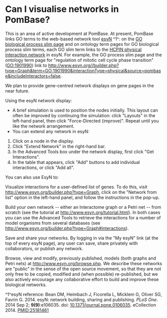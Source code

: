 # Can I visualise networks in PomBase?
<!-- pombase_categories: Tools and resources -->

This is an area of active development at PomBase. At present, PomBase
links GO terms to the web-based network tool
[esyN](http://www.esyn.org/) ^1^: on the 
[GO biological process slim page](/browse-curation/fission-yeast-go-slim-terms) and on
ontology term pages for GO biological process slim terms, each GO slim
term links to the [HCPIN physical interaction network](/documentation/high-confidence-physical-interaction-network)
in esyN. For example, the GO process slim page and the ontology term page for
"regulation of mitotic cell cycle phase transition" ([GO:1901990](/term/GO:1901990)) link to
<http://www.esyn.org//builder.php?type=Graph&term=GO:1901990&interactionType=physical&source=pombase&includeInteractors=false>.

We plan to provide gene-centred network displays on gene pages in the near future.

<!--
On gene pages, we have links to gene-specific interaction networks in
esyN in the table headers of the Interactions sections:

-   The Genetic Interactions section links to all interactions centred
    on the gene and curated in BioGRID
-   The Physical interactions section has links to two datasets:
    -   All physical interactions curated in BioGRID for the gene
    -   Interactions for the gene in the PomBase [High Confidence         Physical Interaction Network         (HCPIN)](/documentation/high-confidence-physical-interaction-network) 

For example, the Genetic Interactions header for cdc2 links to
<http://www.esyn.org/builder.php?type=Graph&query=SPBC11B10.09&organism=4896&interactionType=genetic&source=biogrid>

-->

Using the esyN network display:

-   A brief simulation is used to position the nodes initially. This
    layout can often be improved by continuing the simulation: click
    "Layouts" in the left-hand panel, then click "Force-Directed
    (improve)". Repeat until you like the network arrangement.
-   You can extend any network in esyN:
 1.  Click on a node in the display.
 2.  Click "Extend Network" in the right-hand bar.
 3.  In the Advanced Tools box under the network display, first click
     "Get Interactions".
 4.  In the table that appears, click "Add" buttons to add individual
     interactions, or click "Add all".

You can also use EsyN to:

Visualize interactions for a user-defined list of genes. To do this,
visit <http://www.esyn.org/builder.php?type=Graph>, click on the "Network from
list" option in the left-hand panel, and follow the instructions in the
pop-up.

Build your own network -- either an Interactome graph or a Petri net --
from scratch (see the tutorial at <http://www.esyn.org/tutorial.html>).
In both cases you can use the Advanced Tools to retrieve the
interactions for a number of model organisms from several databases (see
<http://www.esyn.org/builder.php?type=Graph#interactions>).

Save and share your networks. By logging in via the "My esyN" link (at
the top of every esyN page), any user can save, share privately with
collaborators, or publish any network.

Browse, view and modify, previously published, models (both graphs and
Petri nets) at <http://www.esyn.org/browse.php>. We describe these
networks are "public" in the sense of the open source movement, so that
they are not only free to be copied, modified and (when possible)
re-published, but we also actively encourage any collaborative effort to
build and improve these biological networks.

^1^esyN reference: Bean DM, Heimbach J, Ficorella L,
Micklem G, Oliver SG, Favrin G. 2014. esyN: network building, sharing
and publishing. *PLoS One*. 2014 Sep 2; **9(9)**:e106035. doi:
[10.1371/journal.pone.0106035](http://dx.doi.org/10.1371/journal.pone.0106035).
eCollection 2014.
[PMID:25181461](http://www.ncbi.nlm.nih.gov/pubmed/?term=25181461) 

